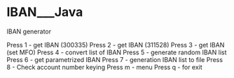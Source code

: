 # IBAN___Java
IBAN generator

Press 1 - get IBAN (300335)
Press 2 - get IBAN (311528)
Press 3 - get IBAN (set MFO)
Press 4 - convert list of IBAN
Press 5 - generate random IBAN list
Press 6 - get parametrized IBAN
Press 7 - generation IBAN list to file
Press 8 - Check account number keying
Press m - menu
Press q - for exit
